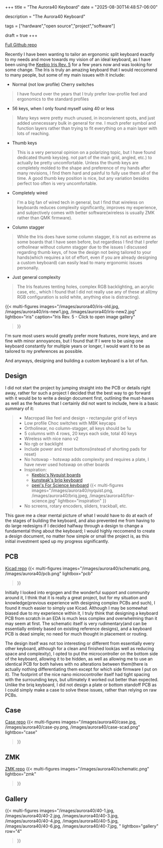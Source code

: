 +++
title = "The Aurora40 Keyboard"
date = "2025-08-30T14:48:57-06:00"

description = "The Aurora40 Keyboard"

tags = ["hardware","open source","project","software"]

draft = true
+++

[Full Github repo](https://github.com/merrittlj/aurora40)

Recently I have been wanting to tailor an ergonomic split keyboard exactly to my needs and move towards my vision of an ideal keyboard, as I have been using the [Keebio Iris Rev. 5](https://keeb.io/products/iris-rev-5-keyboard-pcbs-for-split-ergonomic-keyboard) for a few years now and was looking for some change. The Iris is truly an amazing keyboard that I would reccomend to many people, but some of my main issues with it include:
- Normal (not low profile) Cherry switches
> I have found over the years that I truly prefer low-profile feel and ergonomics to the standard profiles
- 56 keys, when I only found myself using 40 or less
> Many keys were pretty much unused, in inconvienent spots, and just added unnecessary bulk in general for me. I much prefer symbol and function layers rather than trying to fit everything on a main layer with lots of reaching.
- Thumb keys
> This is a very personal opinion on a polarizing topic, but I have found dedicated thumb keys(eg. not part of the main grid, angled, etc.) to actually be pretty uncomfortable. Unless the thumb keys are completely molded to the shape and preference of my hands after many revisions, I find them hard and painful to fully use them all of the time. A good thumb key position is nice, but any variation besides perfect too often is very uncomfortable.
- Completely wired
> I'm a big fan of wired tech in general, but I find that wireless on keyboards reduces complexity significantly, improves my experience, and subjectively comes with better software(wireless is usually ZMK rather than QMK firmware).
- Column stagger
> While the Iris does have some column stagger, it is not as extreme as some boards that I have seen before, but regardless I find that I prefer ortholinear without column stagger due to the issues I discussed regarding thumb keys, of how the design not being tailored to your hands(which requires a lot of effort, even if you are already designing a custom keyboard) can easily lead to many ergonomic issues personally.
- Just general complexity
> The Iris features tenting holes, complex RGB backlighting, an acrylic case, etc., which I found that I did not really use any of these at all(my RGB configuration is solid white, anything else is distracting).

{{< multi-figures
    images="/images/aurora40/iris-old.jpg, /images/aurora40/iris-new1.jpg, /images/aurora40/iris-new2.jpg"
    lightbox="iris"
    caption="Iris Rev. 5 - Click to open image gallery"
>}}

I'm sure most users would greatly prefer more features, more keys, and are fine with minor annoyances, but I found that If I were to be using one keyboard constantly for multiple years or longer, I would want it to be as tailored to my preferences as possible.

And anyways, designing and building a custom keyboard is a lot of fun.

## Design
I did not start the project by jumping straight into the PCB or details right away, rather for such a project I decided that the best way to go forward with it would be to write a design document first, outlining the must-haves as well as the features that I certainly did not want to include, here is a basic summary of it:
> - Macropad like feel and design - rectangular grid of keys
> - Low profile Choc switches with MBK keycaps
> - Ortholinear, no column-stagger, all keys should be 1u
> - 5 columns with 4 rows, 20 keys each side, total 40 keys
> - Wireless with nice nano v2
> - No rgb or backlight
> - Include power and reset buttons(instead of shorting pads for reset)
> - No hotswap - hotswap adds complexity and requires a plate, I have never used hotswap on other boards
> - Inspiration:
>   * [Keebio's Nyquist boards](https://keeb.io/products/nyquist-levinson-rev-5-pcb-kit-60-40-split-ortholinear-keyboard)
>   * [kunsteak's briq keyboard](https://github.com/kunsteak/briq)
>   * [peej's For Science keyboard](https://github.com/peej/for-science-keyboard)
{{< multi-figures
    images="/images/aurora40/nyquist.png, /images/aurora40/briq.jpeg, /images/aurora40/for-science.jpg"
    lightbox="inspiration"
>}}
> - No screens, rotary encoders, sliders, trackball, etc.

This gave me a clear mental picture of what I would have to do at each of the stages of building the keyboard, and also prevented me from having to do large redesigns if I decided halfway through a design to change a fundamental thing about the keyboard; I would highly reccomend to create a design document, no matter how simple or small the project is, as this initial investment sped up my progress significantly. 

## PCB
[Kicad repo](https://github.com/merrittlj/aurora40-kicad)
{{< multi-figures
    images="/images/aurora40/schematic.png, /images/aurora40/pcb.png"
    lightbox="pcb"
>}}

Initially I looked into ergogen and the wonderful support and community around it, I think that it is really a great project, but for my situation and knowledge(previous experience with designing complex PCBs and such), I found it much easier to simply use Kicad. Although I may be somewhat biased due to my experience within it, I truly think that designing a keyboard PCB from scratch in an EDA is much less complex and overwhelming than it may seem at first. The schematic itself is very rudimentary(and can be essentially entirely based on existing reference designs), and a keyboard PCB is dead simple; no need for much thought in placement or routing.

The design itself was not too interesting or different from essentially every other keyboard, although for a clean and finished look(as well as reducing space and complexity), I opted to put the microcontroller on the bottom side of the keyboard, allowing it to be hidden, as well as allowing me to use an identical PCB for both halves with no alterations between them(there is actually nothing differentiating them except for which side firmware I put on it). The footprint of the nice nano microcontroller itself had tight spacing with the surrounding keys, but ultimately it worked out better than expected. Unlike the briq keyboard, I did not design a plate or bottom standoff PCB as I could simply make a case to solve these issues, rather than relying on raw PCBs.

## Case
[Case repo](https://github.com/merrittlj/aurora40-case)
{{< multi-figures
    images="/images/aurora40/case.jpg, /images/aurora40/case-py.png, /images/aurora40/case-scad.png"
    lightbox="case"
>}}

## ZMK
[ZMK repo](https://github.com/merrittlj/zmk-config-aurora40)
{{< multi-figures
    images="/images/aurora40/schematic.png"
    lightbox="zmk"
>}}

## Gallery
{{< multi-figures
    images="/images/aurora40/40-1.jpg, /images/aurora40/40-2.jpg, /images/aurora40/40-3.jpg, /images/aurora40/40-4.jpg, /images/aurora40/40-5.jpg, /images/aurora40/40-6.jpg, /images/aurora40/40-7.jpg, "
    lightbox="gallery"
    row="4"
>}}
